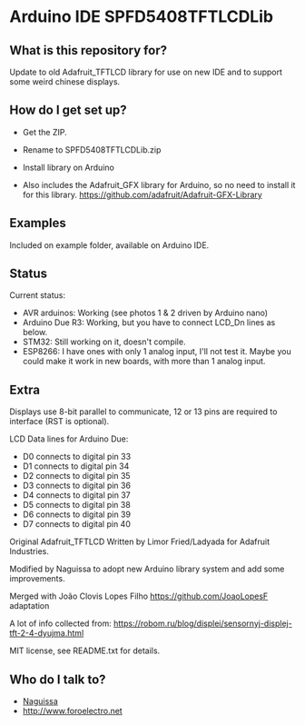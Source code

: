 # Arduino IDE SPFD5408TFTLCDLib #

## What is this repository for? ##

Update to old Adafruit_TFTLCD library for use on new IDE and to support some weird chinese displays.



## How do I get set up? ##

 * Get the ZIP.
 * Rename to SPFD5408TFTLCDLib.zip
 * Install library on Arduino

 * Also includes the Adafruit_GFX library for Arduino, so no need to install it for this library. https://github.com/adafruit/Adafruit-GFX-Library


## Examples ##

Included on example folder, available on Arduino IDE.

## Status ##

Current status:
 - AVR arduinos: Working (see photos 1 & 2 driven by Arduino nano)
 - Arduino Due R3: Working, but you have to connect LCD_Dn lines as below.
 - STM32: Still working on it, doesn't compile.
 - ESP8266: I have ones with only 1 analog input, I'll not test it. Maybe you could make it work in new boards, with more than 1 analog input.
 

## Extra ##

Displays use 8-bit parallel to communicate, 12 or 13 pins are required to interface (RST is optional).

LCD Data lines for Arduino Due:
 - D0 connects to digital pin 33
 - D1 connects to digital pin 34
 - D2 connects to digital pin 35
 - D3 connects to digital pin 36
 - D4 connects to digital pin 37
 - D5 connects to digital pin 38
 - D6 connects to digital pin 39
 - D7 connects to digital pin 40



Original Adafruit_TFTLCD Written by Limor Fried/Ladyada for Adafruit Industries.

Modified by Naguissa to adopt new Arduino library system and add some improvements.

Merged with João Clovis Lopes Filho  <https://github.com/JoaoLopesF> adaptation

A lot of info collected from: https://robom.ru/blog/displei/sensornyj-displej-tft-2-4-dyujma.html

MIT license, see README.txt for details.



## Who do I talk to? ##

 * [Naguissa](https://github.com/Naguissa)
 * http://www.foroelectro.net
